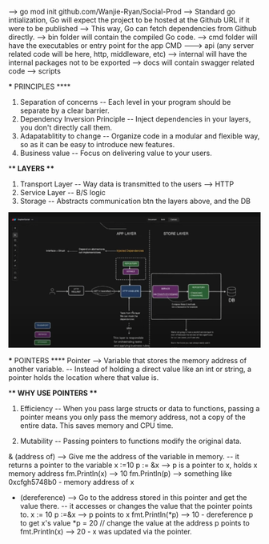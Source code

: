 --> go mod init github.com/Wanjie-Ryan/Social-Prod --> Standard go intialization, Go will expect the project to be hosted at the Github URL if it were to be published
--> This way, Go can fetch dependencies from Github directly.
--> bin folder will contain the compiled Go code.
--> cmd folder will have the executables or entry point for the app CMD ---> api (any server related code will be here, http, middleware, etc)
--> internal will have the internal packages not to be exported
--> docs will contain swagger related code
--> scripts

**\*** PRINCIPLES \*\*\*\*

1. Separation of concerns
   -- Each level in your program should be separate by a clear barrier.
2. Dependency Inversion Principle
   -- Inject dependencies in your layers, you don't directly call them.
3. Adapatablitity to change
   -- Organize code in a modular and flexible way, so as it can be easy to introduce new features.
4. Business value
   -- Focus on delivering value to your users.

\***\* LAYERS \*\***

1. Transport Layer
   -- Way data is transmitted to the users --> HTTP
2. Service Layer
   -- B/S logic
3. Storage
   -- Abstracts communication btn the layers above, and the DB

![alt text](image-1.png)

**\*** POINTERS \*\*\*\*
Pointer --> Variable that stores the memory address of another variable.
-- Instead of holding a direct value like an int or string, a pointer holds the location where that value is.

\***\* WHY USE POINTERS \*\***

1. Efficiency
   -- When you pass large structs or data to functions, passing a pointer means you only pass the memory address, not a copy of the entire data. This saves memory and CPU time.

2. Mutability
   -- Passing pointers to functions modify the original data.

& (address of) --> Give me the address of the variable in memory.
-- it returns a pointer to the variable
x :=10
p := &x --> p is a pointer to x, holds x memory address
fm.Println(x) --> 10
fm.Println(p) --> something like 0xcfgh5748b0 - memory address of x

- (dereference) --> Go to the address stored in this pointer and get the value there.
  -- it accesses or changes the value that the pointer points to.
  x := 10
  p :=&x --> p points to x
  fmt.Println(*p) --> 10 - dereference p to get x's value
  *p = 20 // change the value at the address p points to
  fmt.Println(x) --> 20 - x was updated via the pointer.
